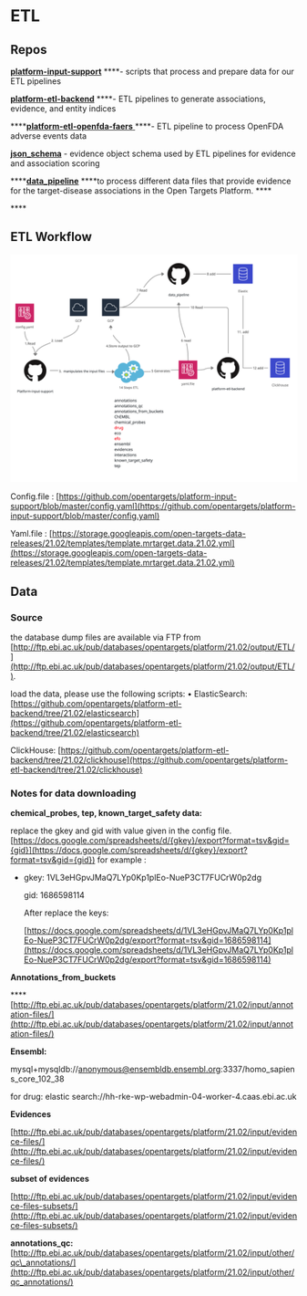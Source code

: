 # ETL

## Repos

[**platform-input-support**](https://github.com/opentargets/platform-input-support) ****- scripts that process and prepare data for our ETL pipelines 

[**platform-etl-backend**](https://github.com/opentargets/platform-etl-backend) ****- ETL pipelines to generate associations, evidence, and entity indices 

\*\*\*\*[**platform-etl-openfda-faers** ](https://github.com/opentargets/platform-etl-openfda-faers) ****- ETL pipeline to process OpenFDA adverse events data 

[**json\_schema**](https://github.com/opentargets/json_schema) - evidence object schema used by ETL pipelines for evidence and association scoring

\*\*\*\*[**data\_pipeline**](https://github.com/opentargets/data_pipeline)  ****to process different data files that provide evidence for the target-disease associations in the Open Targets Platform. ****

\*\*\*\*

## ETL Workflow

![](../.gitbook/assets/untitled-document-2-.png)

Config.file : [https://github.com/opentargets/platform-input-support/blob/master/config.yaml](https://github.com/opentargets/platform-input-support/blob/master/config.yaml)

Yaml.file : [https://storage.googleapis.com/open-targets-data-releases/21.02/templates/template.mrtarget.data.21.02.yml](https://storage.googleapis.com/open-targets-data-releases/21.02/templates/template.mrtarget.data.21.02.yml) 

## Data

### **Source**

the database dump files are available via FTP from [http://ftp.ebi.ac.uk/pub/databases/opentargets/platform/21.02/output/ETL/](http://ftp.ebi.ac.uk/pub/databases/opentargets/platform/21.02/output/ETL/). 

load the data, please use the following scripts: • ElasticSearch: [https://github.com/opentargets/platform-etl-backend/tree/21.02/elasticsearch](https://github.com/opentargets/platform-etl-backend/tree/21.02/elasticsearch) 

ClickHouse: [https://github.com/opentargets/platform-etl-backend/tree/21.02/clickhouse](https://github.com/opentargets/platform-etl-backend/tree/21.02/clickhouse)

### **Notes for data downloading**

**chemical\_probes, tep, known\_target\_safety data:** 

replace the gkey and gid with value given in the config file. [https://docs.google.com/spreadsheets/d/{gkey}/export?format=tsv&gid={gid}](https://docs.google.com/spreadsheets/d/{gkey}/export?format=tsv&gid={gid}) for example :

* gkey: 1VL3eHGpvJMaQ7LYp0Kp1plEo-NueP3CT7FUCrW0p2dg

  gid: 1686598114

  After replace the keys:

  [https://docs.google.com/spreadsheets/d/1VL3eHGpvJMaQ7LYp0Kp1plEo-NueP3CT7FUCrW0p2dg/export?format=tsv&gid=1686598114](https://docs.google.com/spreadsheets/d/1VL3eHGpvJMaQ7LYp0Kp1plEo-NueP3CT7FUCrW0p2dg/export?format=tsv&gid=1686598114)

**Annotations\_from\_buckets**

\*\*\*\*[http://ftp.ebi.ac.uk/pub/databases/opentargets/platform/21.02/input/annotation-files/](http://ftp.ebi.ac.uk/pub/databases/opentargets/platform/21.02/input/annotation-files/)

**Ensembl:** 

mysql+mysqldb://anonymous@ensembldb.ensembl.org:3337/homo\_sapiens\_core\_102\_38

for drug: elastic search://hh-rke-wp-webadmin-04-worker-4.caas.ebi.ac.uk

**Evidences**

[http://ftp.ebi.ac.uk/pub/databases/opentargets/platform/21.02/input/evidence-files/](http://ftp.ebi.ac.uk/pub/databases/opentargets/platform/21.02/input/evidence-files/)

**subset of evidences**

 [http://ftp.ebi.ac.uk/pub/databases/opentargets/platform/21.02/input/evidence-files-subsets/](http://ftp.ebi.ac.uk/pub/databases/opentargets/platform/21.02/input/evidence-files-subsets/)

**annotations\_qc:** [http://ftp.ebi.ac.uk/pub/databases/opentargets/platform/21.02/input/other/qc\_annotations/](http://ftp.ebi.ac.uk/pub/databases/opentargets/platform/21.02/input/other/qc_annotations/)


